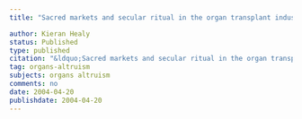 ```yaml
---
title: "Sacred markets and secular ritual in the organ transplant industry"

author: Kieran Healy
status: Published
type: published
citation: "&ldquo;Sacred markets and secular ritual in the organ transplant industry&rdquo; In Frank Dobbin, editor, <em>The Sociology of the Economy</em>, pp336–359. Russell Sage Foundation, New York."
tag: organs-altruism
subjects: organs altruism
comments: no
date: 2004-04-20
publishdate: 2004-04-20
---
```

